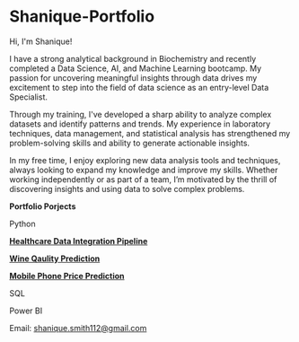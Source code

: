 # Shanique-Portfolio

Hi, I'm Shanique!

I have a strong analytical background in Biochemistry and recently completed a Data Science, AI, and Machine Learning bootcamp. My passion for uncovering meaningful insights through data drives my excitement to step into the field of data science as an entry-level Data Specialist.

Through my training, I've developed a sharp ability to analyze complex datasets and identify patterns and trends. My experience in laboratory techniques, data management, and statistical analysis has strengthened my problem-solving skills and ability to generate actionable insights.

In my free time, I enjoy exploring new data analysis tools and techniques, always looking to expand my knowledge and improve my skills. Whether working independently or as part of a team, I’m motivated by the thrill of discovering insights and using data to solve complex problems.

**Portfolio Porjects**

Python

[**Healthcare Data Integration Pipeline**](https://github.com/SHANIQUETS/Healthcare-Integration-Pipeline/blob/main/integrated_data_pipeline.ipynb)

[**Wine Qaulity Prediction**](https://github.com/SHANIQUETS/AI-ML-Project/blob/main/Machine%20learning%20wine.ipynb)

[**Mobile Phone Price Prediction**](https://github.com/sialf/ML_Group_1/blob/main/Mobile_Phone_Price_Predictor.ipynb)

SQL

Power BI

Email: [shanique.smith112@gmail.com](mailto:shanique.smith112@gmail.com)

